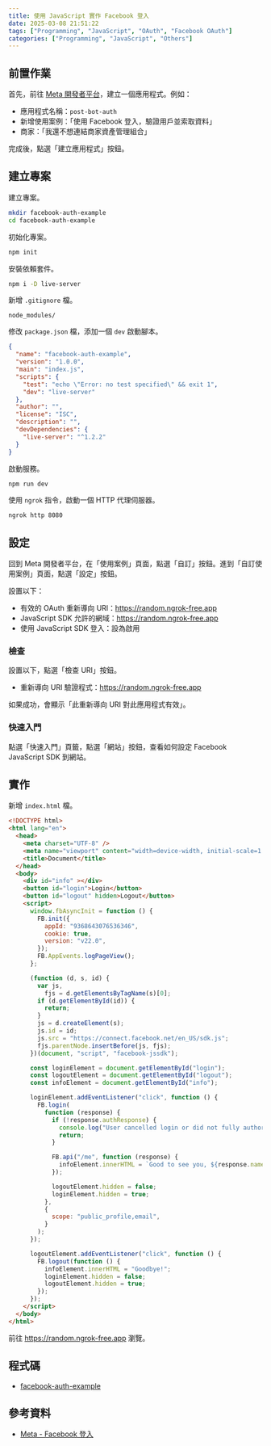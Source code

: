 ```yaml
---
title: 使用 JavaScript 實作 Facebook 登入
date: 2025-03-08 21:51:22
tags: ["Programming", "JavaScript", "OAuth", "Facebook OAuth"]
categories: ["Programming", "JavaScript", "Others"]
---
```


## 前置作業

首先，前往 [Meta 開發者平台](https://developers.facebook.com/apps)，建立一個應用程式。例如：

- 應用程式名稱：`post-bot-auth`
- 新增使用案例：「使用 Facebook 登入，驗證用戶並索取資料」
- 商家：「我還不想連結商家資產管理組合」

完成後，點選「建立應用程式」按鈕。

## 建立專案

建立專案。

```bash
mkdir facebook-auth-example
cd facebook-auth-example
```

初始化專案。

```bash
npm init
```

安裝依賴套件。

```bash
npm i -D live-server
```

新增 `.gitignore` 檔。

```env
node_modules/
```

修改 `package.json` 檔，添加一個 `dev` 啟動腳本。

```json
{
  "name": "facebook-auth-example",
  "version": "1.0.0",
  "main": "index.js",
  "scripts": {
    "test": "echo \"Error: no test specified\" && exit 1",
    "dev": "live-server"
  },
  "author": "",
  "license": "ISC",
  "description": "",
  "devDependencies": {
    "live-server": "^1.2.2"
  }
}
```

啟動服務。

```bash
npm run dev
```

使用 `ngrok` 指令，啟動一個 HTTP 代理伺服器。

```bash
ngrok http 8080
```

## 設定

回到 Meta 開發者平台，在「使用案例」頁面，點選「自訂」按鈕。進到「自訂使用案例」頁面，點選「設定」按鈕。

設置以下：

- 有效的 OAuth 重新導向 URI：<https://random.ngrok-free.app>
- JavaScript SDK 允許的網域：<https://random.ngrok-free.app>
- 使用 JavaScript SDK 登入：設為啟用

### 檢查

設置以下，點選「檢查 URI」按鈕。

- 重新導向 URI 驗證程式：<https://random.ngrok-free.app>

如果成功，會顯示「此重新導向 URI 對此應用程式有效」。

### 快速入門

點選「快速入門」頁籤，點選「網站」按鈕，查看如何設定 Facebook JavaScript SDK 到網站。

## 實作

新增 `index.html` 檔。

```html
<!DOCTYPE html>
<html lang="en">
  <head>
    <meta charset="UTF-8" />
    <meta name="viewport" content="width=device-width, initial-scale=1.0" />
    <title>Document</title>
  </head>
  <body>
    <div id="info" ></div>
    <button id="login">Login</button>
    <button id="logout" hidden>Logout</button>
    <script>
      window.fbAsyncInit = function () {
        FB.init({
          appId: "9368643076536346",
          cookie: true,
          version: "v22.0",
        });
        FB.AppEvents.logPageView();
      };

      (function (d, s, id) {
        var js,
          fjs = d.getElementsByTagName(s)[0];
        if (d.getElementById(id)) {
          return;
        }
        js = d.createElement(s);
        js.id = id;
        js.src = "https://connect.facebook.net/en_US/sdk.js";
        fjs.parentNode.insertBefore(js, fjs);
      })(document, "script", "facebook-jssdk");

      const loginElement = document.getElementById("login");
      const logoutElement = document.getElementById("logout");
      const infoElement = document.getElementById("info");

      loginElement.addEventListener("click", function () {
        FB.login(
          function (response) {
            if (!response.authResponse) {
              console.log("User cancelled login or did not fully authorize.");
              return;
            }

            FB.api("/me", function (response) {
              infoElement.innerHTML = `Good to see you, ${response.name}.`;
            });

            logoutElement.hidden = false;
            loginElement.hidden = true;
          },
          {
            scope: "public_profile,email",
          }
        );
      });

      logoutElement.addEventListener("click", function () {
        FB.logout(function () {
          infoElement.innerHTML = "Goodbye!";
          loginElement.hidden = false;
          logoutElement.hidden = true;
        });
      });
    </script>
  </body>
</html>
```

前往 <https://random.ngrok-free.app> 瀏覽。

## 程式碼

- [facebook-auth-example](https://github.com/memochou1993/facebook-auth-example)

## 參考資料

- [Meta - Facebook 登入](https://developers.facebook.com/docs/facebook-login/web)
